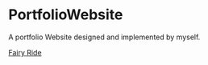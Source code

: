 # PortfolioWebsite

A portfolio Website designed and implemented by myself.

<a href="https://lucian33.github.io/portfolioWebsite/docs/index.html">Fairy Ride</a>
